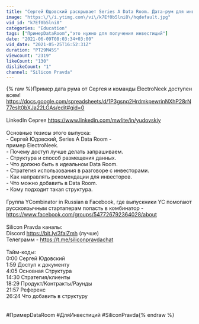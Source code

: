 ```yaml
---
title: "Сергей Юдовский раскрывает Series A Data Room. Дата-рум для инвестиций проекта, пример ElectroNeek"
image: "https:\/\/i.ytimg.com\/vi\/k7Ef0b5lni8\/hqdefault.jpg"
vid_id: "k7Ef0b5lni8"
categories: "Education"
tags: ["ПримерDataRoom","это нужно для получения инвестиций"]
date: "2021-06-09T08:03:34+03:00"
vid_date: "2021-05-25T16:52:31Z"
duration: "PT29M45S"
viewcount: "2319"
likeCount: "130"
dislikeCount: "1"
channel: "Silicon Pravda"
---
```

{% raw %}Пример дата рума от Сергея и команды ElectroNeek доступен всем! <a rel="nofollow" target="blank" href="https://docs.google.com/spreadsheets/d/1P3gsnq2HrdmkpewrinNXhP28rN77esIt0bXJa22LGAs/edit#gid=0">https://docs.google.com/spreadsheets/d/1P3gsnq2HrdmkpewrinNXhP28rN77esIt0bXJa22LGAs/edit#gid=0</a><br /><br />LinkedIn Сергея <a rel="nofollow" target="blank" href="https://www.linkedin.com/mwlite/in/yudovskiy">https://www.linkedin.com/mwlite/in/yudovskiy</a> <br /><br />Основные тезисы этого выпуска:<br />- Сергей Юдовский, Series A Data Room -<br />пример ElectroNeek.<br />- Почему доступ лучше делать запрашиваем.<br />- Структура и способ размещения данных.<br />- Что должно быть в идеальном Data Room.<br />- Стратегия использования в разговоре с инвесторами.<br />- Как направлять рекомендации для инвесторов. <br />- Что можно добавить в  Data Room.<br />- Кому подходит такая структура.<br /><br />Группа YCombinator in Russian в Facebook, где выпускники YC помогают русскоязычным стартаперам попасть в комбинатор -<a rel="nofollow" target="blank" href="https://www.facebook.com/groups/547726792364028/about">https://www.facebook.com/groups/547726792364028/about</a><br /><br />Silicon Pravda каналы:<br />Discord <a rel="nofollow" target="blank" href="https://bit.ly/3faiZmh">https://bit.ly/3faiZmh</a> (лучше)<br />Телеграмм - <a rel="nofollow" target="blank" href="https://t.me/siliconpravdachat">https://t.me/siliconpravdachat</a><br /><br />Тайм-коды:<br />0:00 Сергей Юдовский<br />1:59 Доступ к документу<br />4:05 Основная Структура <br />14:30 Стратегия/клиенты<br />18:29 Продукт/Контракты/Раунды<br />21:57 Референс <br />26:24 Что добавить в структуру<br /><br /><br />#ПримерDataRoom #ДляИнвестиций #SiliconPravda{% endraw %}
